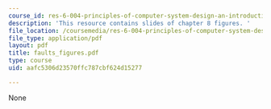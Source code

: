 ```yaml
---
course_id: res-6-004-principles-of-computer-system-design-an-introduction-spring-2009
description: 'This resource contains slides of chapter 8 figures. '
file_location: /coursemedia/res-6-004-principles-of-computer-system-design-an-introduction-spring-2009/aafc5306d23570ffc787cbf624d15277_faults_figures.pdf
file_type: application/pdf
layout: pdf
title: faults_figures.pdf
type: course
uid: aafc5306d23570ffc787cbf624d15277

---
```

None